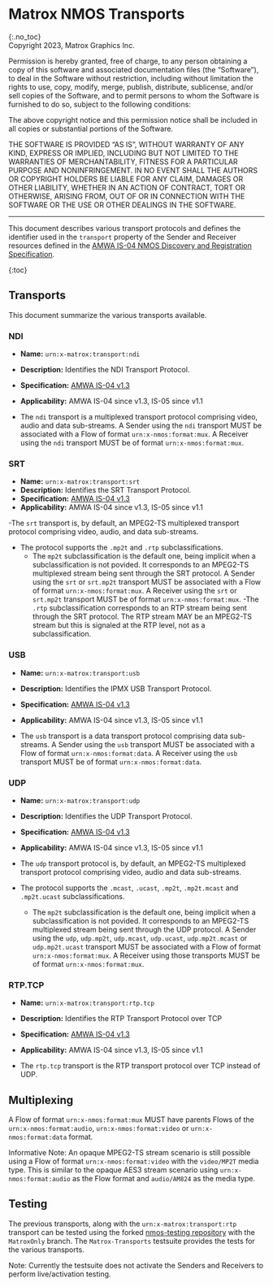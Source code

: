 # Matrox NMOS Transports
{:.no_toc}  
Copyright 2023, Matrox Graphics Inc.

Permission is hereby granted, free of charge, to any person obtaining a copy of this software and associated documentation files (the “Software”), to deal in the Software without restriction, including without limitation the rights to use, copy, modify, merge, publish, distribute, sublicense, and/or sell copies of the Software, and to permit persons to whom the Software is furnished to do so, subject to the following conditions:

The above copyright notice and this permission notice shall be included in all copies or substantial portions of the Software.

THE SOFTWARE IS PROVIDED “AS IS”, WITHOUT WARRANTY OF ANY KIND, EXPRESS OR IMPLIED, INCLUDING BUT NOT LIMITED TO THE WARRANTIES OF MERCHANTABILITY, FITNESS FOR A PARTICULAR PURPOSE AND NONINFRINGEMENT. IN NO EVENT SHALL THE AUTHORS OR COPYRIGHT HOLDERS BE LIABLE FOR ANY CLAIM, DAMAGES OR OTHER LIABILITY, WHETHER IN AN ACTION OF CONTRACT, TORT OR OTHERWISE, ARISING FROM, OUT OF OR IN CONNECTION WITH THE SOFTWARE OR THE USE OR OTHER DEALINGS IN THE SOFTWARE.
  
---
  
This document describes various transport protocols and defines the identifier used in the `transport` property of the Sender and Receiver resources defined in the [AMWA IS-04 NMOS Discovery and Registration Specification](https://specs.amwa.tv/is-04).

{:toc}

## Transports

This document summarize the various transports available.

### NDI
- **Name:** `urn:x-matrox:transport:ndi`
- **Description:** Identifies the NDI Transport Protocol.
- **Specification:** [AMWA IS-04 v1.3](https://specs.amwa.tv/is-04/v1.3)
- **Applicability:** AMWA IS-04 since v1.3, IS-05 since v1.1

- The `ndi` transport is a multiplexed transport protocol comprising video, audio and data sub-streams. A Sender using the `ndi` transport MUST be associated with a Flow of format `urn:x-nmos:format:mux`. A Receiver using the `ndi` transport MUST be of format `urn:x-nmos:format:mux`.

### SRT
- **Name:** `urn:x-matrox:transport:srt`
- **Description:** Identifies the SRT Transport Protocol.
- **Specification:** [AMWA IS-04 v1.3](https://specs.amwa.tv/is-04/v1.3)
- **Applicability:** AMWA IS-04 since v1.3, IS-05 since v1.1

-The `srt` transport is, by default, an MPEG2-TS multiplexed transport protocol comprising video, audio, and data sub-streams.

- The protocol supports the `.mp2t` and `.rtp` subclassifications.
  - The `mp2t` subclassification is the default one, being implicit when a subclassification is not povided. It corresponds to an MPEG2-TS multiplexed stream being sent through the SRT protocol. A Sender using the `srt` or `srt.mp2t` transport MUST be associated with a Flow of format `urn:x-nmos:format:mux`. A Receiver using the `srt` or `srt.mp2t` transport MUST be of format `urn:x-nmos:format:mux`.
  -The `.rtp` subclassification corresponds to an RTP stream being sent through the SRT protocol. The RTP stream MAY be an MPEG2-TS stream but this is signaled at the RTP level, not as a subclassification.

### USB
- **Name:** `urn:x-matrox:transport:usb`
- **Description:** Identifies the IPMX USB Transport Protocol.
- **Specification:** [AMWA IS-04 v1.3](https://specs.amwa.tv/is-04/v1.3)
- **Applicability:** AMWA IS-04 since v1.3, IS-05 since v1.1

- The `usb` transport is a data transport protocol comprising data sub-streams. A Sender using the `usb` transport MUST be associated with a Flow of format `urn:x-nmos:format:data`. A Receiver using the `usb` transport MUST be of format `urn:x-nmos:format:data`.

### UDP
- **Name:** `urn:x-matrox:transport:udp`
- **Description:** Identifies the UDP Transport Protocol.
- **Specification:** [AMWA IS-04 v1.3](https://specs.amwa.tv/is-04/v1.3)
- **Applicability:** AMWA IS-04 since v1.3, IS-05 since v1.1

- The `udp` transport protocol is, by default, an MPEG2-TS multiplexed transport protocol comprising video, audio and data sub-streams.

- The protocol supports the `.mcast`, `.ucast`, `.mp2t`, `.mp2t.mcast` and `.mp2t.ucast` subclassifications.
  - The `mp2t` subclassification is the default one, being implicit when a subclassification is not povided. It corresponds to an MPEG2-TS multiplexed stream being sent through the UDP protocol. A Sender using the `udp`, `udp.mp2t`, `udp.mcast`, `udp.ucast`, `udp.mp2t.mcast` or `udp.mp2t.ucast` transport MUST be associated with a Flow of format `urn:x-nmos:format:mux`. A Receiver using those transports MUST be of format `urn:x-nmos:format:mux`.

### RTP.TCP
- **Name:** `urn:x-matrox:transport:rtp.tcp`
- **Description:** Identifies the RTP Transport Protocol over TCP
- **Specification:** [AMWA IS-04 v1.3](https://specs.amwa.tv/is-04/v1.3)
- **Applicability:** AMWA IS-04 since v1.3, IS-05 since v1.1

- The `rtp.tcp` transport is the RTP transport protocol over TCP instead of UDP.

## Multiplexing

A Flow of format `urn:x-nmos:format:mux` MUST have parents Flows of the `urn:x-nmos:format:audio`, `urn:x-nmos:format:video` or `urn:x-nmos:format:data` format. 

Informative Note: An opaque MPEG2-TS stream scenario is still possible using a Flow of format `urn:x-nmos:format:video` with the `video/MP2T` media type. This is similar to the opaque AES3 stream scenario using `urn:x-nmos:format:audio` as the Flow format and `audio/AM824` as the media type.

## Testing

The previous transports, along with the `urn:x-matrox:transport:rtp` transport can be tested using the forked [nmos-testing repository](https://github.com/alabou/nmos-testing.git) with the `MatroxOnly` branch. The `Matrox-Transports` testsuite provides the tests for the various transports.

Note: Currently the testsuite does not activate the Senders and Receivers to perform live/activation testing.
